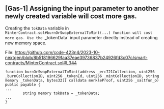 ## [Gas-1] Assigning the input parameter to another newly created variable will cost more gas.

Creating the `tokData` variable in `MinterContract.sol#burnOrSwapExternalToMint(...) function will cost more gas. Use the `_tokenData` input parameter directly instead of creating new memory space.

File: https://github.com/code-423n4/2023-10-nextgen/blob/8b518196629faa37eae39736837b24926fd3c07c/smart-contracts/MinterContract.sol#L344

```
function burnOrSwapExternalToMint(address _erc721Collection, uint256 _burnCollectionID, uint256 _tokenId, uint256 _mintCollectionID, string memory _tokenData, bytes32[] calldata merkleProof, uint256 _saltfun_o) public payable {
...      
        string memory tokData = _tokenData;
...
}
```